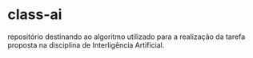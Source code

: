 # class-ai

repositório destinando ao algoritmo utilizado para a realização da tarefa proposta na disciplina de Interligência Artificial.
